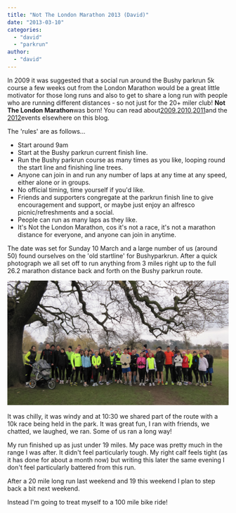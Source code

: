 ```yaml
---
title: "Not The London Marathon 2013 (David)"
date: "2013-03-10"
categories: 
  - "david"
  - "parkrun"
author: 
  - "david"
---
```


In 2009 it was suggested that a social run around the Bushy parkrun 5k course a few weeks out from the London Marathon would be a great little motivator for those long runs and also to get to share a long run with people who are running different distances - so not just for the 20+ miler club! **Not The London Marathon**was born! You can read about[2009](/2009/03/not-the-london-marathon-8-march-2009/),[2010](/2010/03/not-the-london-marathon-part-2-14-march-2010/),[2011](/2011/03/not-the-london-marathon-2011/ "Not The London Marathon 2011")and the [2012](/2012/03/not-the-london-marathon-2012-david/ "Not The London Marathon 2012 (David)")events elsewhere on this blog.

The 'rules' are as follows...

- Start around 9am
- Start at the Bushy parkrun current finish line.
- Run the Bushy parkrun course as many times as you like, looping round the start line and finishing line trees.
- Anyone can join in and run any number of laps at any time at any speed, either alone or in groups.
- No official timing, time yourself if you'd like.
- Friends and supporters congregate at the parkrun finish line to give encouragement and support, or maybe just enjoy an alfresco picnic/refreshments and a social.
- People can run as many laps as they like.
- It's Not the London Marathon, cos it's not a race, it's not a marathon distance for everyone, and anyone can join in anytime.

The date was set for Sunday 10 March and a large number of us (around 50) found ourselves on the 'old startline' for Bushyparkrun. After a quick photograph we all set off to run anything from 3 miles right up to the full 26.2 marathon distance back and forth on the Bushy parkrun route.

![](/images/2013/001-20130310-4102-1024x.jpg)

It was chilly, it was windy and at 10:30 we shared part of the route with a 10k race being held in the park. It was great fun, I ran with friends, we chatted, we laughed, we ran. Some of us ran a long way!

My run finished up as just under 19 miles. My pace was pretty much in the range I was after. It didn't feel particularly tough. My right calf feels tight (as it has done for about a month now) but writing this later the same evening I don't feel particularly battered from this run.

After a 20 mile long run last weekend and 19 this weekend I plan to step back a bit next weekend.

Instead I'm going to treat myself to a 100 mile bike ride!
